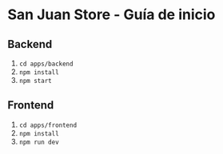 # San Juan Store - Guía de inicio

## Backend

1. `cd apps/backend`
2. `npm install`
3. `npm start`

## Frontend

1. `cd apps/frontend`
2. `npm install`
3. `npm run dev`
